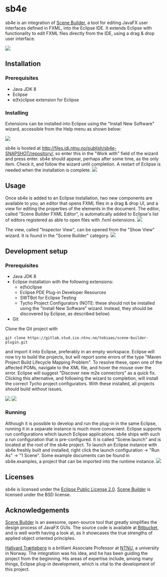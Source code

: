 # sb4e
sb4e is an integration of [Scene Builder](http://gluonhq.com/products/scene-builder/), a tool for editing JavaFX user interfaces defined in FXML, into the Eclipse IDE. It extends Eclipse with functionality to edit FXML files directly from the IDE, using a drag & drop user interface.

![](sb4e_example.png)

## Installation

### Prerequisites

 - Java JDK 8
 - Eclipse
 - e(fx)clipse extension for Eclipse

### Installing
Extensions can be installed into Eclipse using the "Install New Software" wizard, accessible from the Help menu as shown below:

![](access_wizard.png) 

sb4e is hosted at http://files.idi.ntnu.no/publish/sb4e-SNAPSHOT/repository/, so enter this in the "Work with" field of the wizard and press enter. sb4e should appear, perhaps after some time, as the only item. Check it, and follow the wizard until completion. A restart of Eclipse is needed when the installation is complete.
![](install_wizard.png)

## Usage
Once sb4e is added to an Eclipse installation, two new components are available to you; an editor that opens FXML files in a drag & drop UI, and a view for editing the properties of the elements in the document. The editor, called "Scene Builder FXML Editor", is automatically added to Eclipse's list of editors registered as able to open files with .fxml extensions. 
![](open_with.png)

The view, called "Inspector View", can be opened from the "Show View" wizard. It is found in the "Scene Builder" category. 
![](show_view.png)
    
## Development setup
### Prerequisites
- Java JDK 8
- Eclipse installation with the following extensions:
	- e(fx)clipse
	- Eclipse PDE Plug-in Developer Resources
	- SWTBot for Eclipse Testing
	- Tycho Project Configurators (NOTE: these should not be installed using the "Install New Software" wizard. Instead, they should be discovered by Eclipse, as described below)
- Git

Clone the Git project with

    git clone https://gitlab.stud.iie.ntnu.no/tobiaas/scene-builder-plugin.git

and import it into Eclipse, preferably in an empty workspace. Eclipse will now try to build the projects, but will report some errors of the type "Maven Project Build Lifecycle Mapping Problem". To resolve these, open one of the affected POMs, navigate to the XML file, and hover the mouse over the error. Eclipse will suggest "Discover new m2e connectors" as a quick fix. Clicking this alternative, and following the wizard to completion, will install the correct Tycho project configurators. With these installed, all projects should build without issues.

![](tycho.png)
![](discover_m2e.png)

### Running
Although it is possible to develop and run the plug-in in the same Eclipse, running it in a separate instance is much more convenient. Eclipse supports run configurations which launch Eclipse applications. sb4e ships with such a run configuration that is pre-configured. It is called "Scene.launch" and is located at the root of the sb4e project. To launch an Eclipse instance with sb4e freshly built and installed, right click the launch configuration -> "Run As" -> "1 Scene". Some example documents can be found in sb4e.examples, a project that can be imported into the runtime instance.
![](launch.png) 

## Licenses 
sb4e is licensed under the [Eclipse Public License 2.0](https://www.eclipse.org/legal/epl-2.0/). [Scene Builder](http://gluonhq.com/products/scene-builder/) is licensed under the BSD license. 

## Acknowledgements
[Scene Builder](http://gluonhq.com/products/scene-builder/) is an awesome, open-source tool that greatly simplifies the design process of JavaFX GUIs. The source code is available at [Bitbucket](https://bitbucket.org/gluon-oss/scenebuilder), and is well worth having a look at, as it showcases the true strengths of applied object oriented principles.

[Hallvard Trætteberg](https://www.ntnu.no/ansatte/hal) is a brilliant Associate Professor at [NTNU](https://www.ntnu.no/), a university in Norway. The integration was his idea, and he has been guiding the project from the beginning. His areas of expertise include, among many things, Eclipse plug-in development, which is vital to the development of this project.